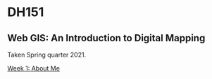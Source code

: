 # DH151
## Web GIS: An Introduction to Digital Mapping

Taken Spring quarter 2021. 

[Week 1: About Me](Week1/aboutme.html)
